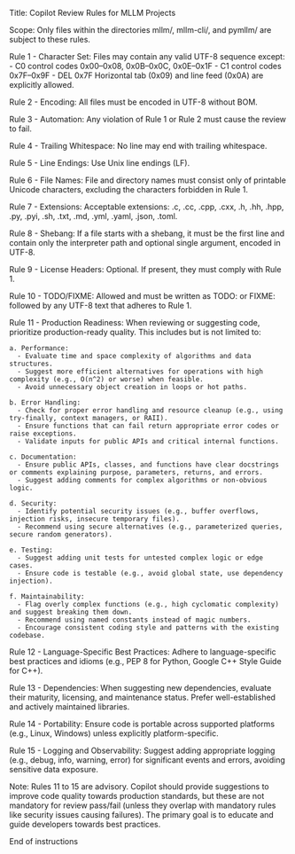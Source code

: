 Title: Copilot Review Rules for MLLM Projects

Scope:
  Only files within the directories mllm/, mllm-cli/, and pymllm/ are subject to these rules.

Rule 1 - Character Set:
  Files may contain any valid UTF-8 sequence except:
    - C0 control codes 0x00–0x08, 0x0B–0x0C, 0x0E–0x1F
    - C1 control codes 0x7F–0x9F
    - DEL 0x7F
  Horizontal tab (0x09) and line feed (0x0A) are explicitly allowed.

Rule 2 - Encoding:
  All files must be encoded in UTF-8 without BOM.

Rule 3 - Automation:
  Any violation of Rule 1 or Rule 2 must cause the review to fail.

Rule 4 - Trailing Whitespace:
  No line may end with trailing whitespace.

Rule 5 - Line Endings:
  Use Unix line endings (LF).

Rule 6 - File Names:
  File and directory names must consist only of printable Unicode characters,
  excluding the characters forbidden in Rule 1.

Rule 7 - Extensions:
  Acceptable extensions: .c, .cc, .cpp, .cxx, .h, .hh, .hpp, .py, .pyi, .sh, .txt, .md, .yml, .yaml, .json, .toml.

Rule 8 - Shebang:
  If a file starts with a shebang, it must be the first line and contain only the interpreter path and optional single argument, encoded in UTF-8.

Rule 9 - License Headers:
  Optional. If present, they must comply with Rule 1.

Rule 10 - TODO/FIXME:
  Allowed and must be written as TODO: or FIXME: followed by any UTF-8 text that adheres to Rule 1.

Rule 11 - Production Readiness:
  When reviewing or suggesting code, prioritize production-ready quality. This includes but is not limited to:
    
    a. Performance:
      - Evaluate time and space complexity of algorithms and data structures.
      - Suggest more efficient alternatives for operations with high complexity (e.g., O(n^2) or worse) when feasible.
      - Avoid unnecessary object creation in loops or hot paths.

    b. Error Handling:
      - Check for proper error handling and resource cleanup (e.g., using try-finally, context managers, or RAII).
      - Ensure functions that can fail return appropriate error codes or raise exceptions.
      - Validate inputs for public APIs and critical internal functions.

    c. Documentation:
      - Ensure public APIs, classes, and functions have clear docstrings or comments explaining purpose, parameters, returns, and errors.
      - Suggest adding comments for complex algorithms or non-obvious logic.

    d. Security:
      - Identify potential security issues (e.g., buffer overflows, injection risks, insecure temporary files).
      - Recommend using secure alternatives (e.g., parameterized queries, secure random generators).

    e. Testing:
      - Suggest adding unit tests for untested complex logic or edge cases.
      - Ensure code is testable (e.g., avoid global state, use dependency injection).

    f. Maintainability:
      - Flag overly complex functions (e.g., high cyclomatic complexity) and suggest breaking them down.
      - Recommend using named constants instead of magic numbers.
      - Encourage consistent coding style and patterns with the existing codebase.

Rule 12 - Language-Specific Best Practices:
  Adhere to language-specific best practices and idioms (e.g., PEP 8 for Python, Google C++ Style Guide for C++).

Rule 13 - Dependencies:
  When suggesting new dependencies, evaluate their maturity, licensing, and maintenance status. Prefer well-established and actively maintained libraries.

Rule 14 - Portability:
  Ensure code is portable across supported platforms (e.g., Linux, Windows) unless explicitly platform-specific.

Rule 15 - Logging and Observability:
  Suggest adding appropriate logging (e.g., debug, info, warning, error) for significant events and errors, avoiding sensitive data exposure.

Note: Rules 11 to 15 are advisory. Copilot should provide suggestions to improve code quality towards production standards, but these are not mandatory for review pass/fail (unless they overlap with mandatory rules like security issues causing failures). The primary goal is to educate and guide developers towards best practices.

End of instructions
